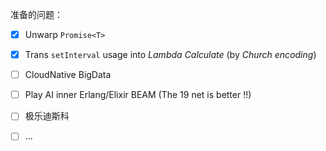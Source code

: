 准备的问题：

- [x] Unwarp `Promise<T>`
- [x] Trans `setInterval` usage into *Lambda Calculate* (by *Church encoding*)
- [ ] CloudNative BigData
- [ ] Play AI inner Erlang/Elixir BEAM (The 19 net is better !!)
- [ ] 极乐迪斯科
- [ ] ...

